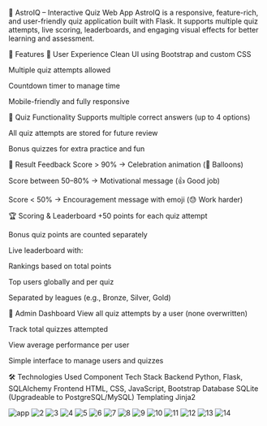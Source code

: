 🌌 AstroIQ – Interactive Quiz Web App
AstroIQ is a responsive, feature-rich, and user-friendly quiz application built with Flask.
It supports multiple quiz attempts, live scoring, leaderboards, and engaging visual effects for better learning and assessment.

🚀 Features
👤 User Experience
Clean UI using Bootstrap and custom CSS

Multiple quiz attempts allowed

Countdown timer to manage time

Mobile-friendly and fully responsive

🧪 Quiz Functionality
Supports multiple correct answers (up to 4 options)

All quiz attempts are stored for future review

Bonus quizzes for extra practice and fun

🎉 Result Feedback
Score > 90% → Celebration animation (🎈 Balloons)

Score between 50–80% → Motivational message (👍 Good job)

Score < 50% → Encouragement message with emoji (😓 Work harder)

🏆 Scoring & Leaderboard
+50 points for each quiz attempt

Bonus quiz points are counted separately

Live leaderboard with:

Rankings based on total points

Top users globally and per quiz

Separated by leagues (e.g., Bronze, Silver, Gold)

🔧 Admin Dashboard
View all quiz attempts by a user (none overwritten)

Track total quizzes attempted

View average performance per user

Simple interface to manage users and quizzes

🛠️ Technologies Used
Component	Tech Stack
Backend	Python, Flask, SQLAlchemy
Frontend	HTML, CSS, JavaScript, Bootstrap
Database	SQLite (Upgradeable to PostgreSQL/MySQL)
Templating	Jinja2




![app](https://github.com/user-attachments/assets/7a5a82a4-81a9-4a4d-8ffb-e24b3fde8b74)
![2](https://github.com/user-attachments/assets/33b512cc-024c-4c6e-bf67-b0180acc3423)
![3](https://github.com/user-attachments/assets/eed8e138-9ae1-47e8-96f7-cafebc2dfd6a)
![4](https://github.com/user-attachments/assets/33279c19-c2e9-4f51-9eeb-c174fdda02c1)
![5](https://github.com/user-attachments/assets/efe67f32-cc55-4954-a4ff-edb4966f643e)
![6](https://github.com/user-attachments/assets/5daabec5-101c-44e2-bed5-f865c58ad120)
![7](https://github.com/user-attachments/assets/ddc476bb-9f25-46b2-9e1c-01f2696e2c38)
![8](https://github.com/user-attachments/assets/1885b53d-8fcc-4a7d-80f1-8fab17a12ebc)
![9](https://github.com/user-attachments/assets/0578c981-8687-477b-9f29-49dbdbbfb294)
![10](https://github.com/user-attachments/assets/3d2d8b1e-76fd-47a7-aca1-ce91ea1f69d1)
![11](https://github.com/user-attachments/assets/3e8182f4-460d-408a-9cd9-4f57a1f1fd56)
![12](https://github.com/user-attachments/assets/9bb128ae-ea78-4462-8dd2-bb7853850345)
![13](https://github.com/user-attachments/assets/e7bda705-b144-41ec-86d5-4b8205bbf26e)
![14](https://github.com/user-attachments/assets/bc02398d-bd5d-4fc0-b4d9-58651187e18f)














